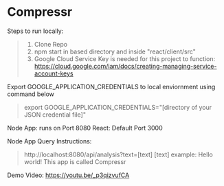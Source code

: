 # Compressr
Steps to run locally:
  > 1. Clone Repo
  > 2. npm start in based directory and inside "react/client/src" 
  > 3. Google Cloud Service Key is needed for this project to function: https://cloud.google.com/iam/docs/creating-managing-service-account-keys

Export GOOGLE_APPLICATION_CREDENTIALS to local enviornment using command below
  > export GOOGLE_APPLICATION_CREDENTIALS="[directory of your JSON credential file]"
  
Node App: runs on Port 8080
React: Default Port 3000

Node App Query Instructions:
  > http://localhost:8080/api/analysis?text=[text]
  > [text] example: Hello world! This app is called Compressr
  
Demo Video: https://youtu.be/_p3qizvufCA
